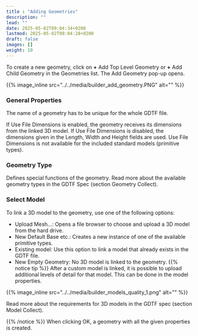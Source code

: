 ```yaml
---
title : "Adding Geometries"
description: ""
lead: ""
date: 2025-05-02T09:04:34+0200
lastmod: 2025-05-02T09:04:28+0200
draft: false
images: []
weight: 10
---
```


To create a new geometry, click on **+** Add Top Level Geometry or **+** Add Child Geometry in the Geometries list. The Add Geometry pop-up opens.

 {{% image_inline src="../../media/builder_add_geometry.PNG" alt="" %}} 

### General Properties

The name of a geometry has to be unique for the whole GDTF file.

If Use File Dimensions is enabled, the geometry receives its dimensions from the linked 3D model. If Use File Dimensions is disabled, the dimensions given in the Length, Width and Height fields are used.
Use File Dimensions is not available for the included standard models (primitive types).

### Geometry Type

Defines special functions of the geometry. Read more about the available geometry types in the GDTF Spec (section Geometry Collect).

### Select Model

To link a 3D model to the geometry, use one of the following options:

*   Upload Mesh...: Opens a file browser to choose and upload a 3D model from the hard drive.
*   New Default Base etc.: Creates a new instance of one of the available primitive types.
*   Existing model: Use this option to link a model that already exists in the GDTF file.
*   New Empty Geometry: No 3D model is linked to the geometry.
{{% notice tip %}}
After a custom model is linked, it is possible to upload additional levels of detail for that model. This can be done in the model properties.

 {{% image_inline src="../../media/builder_models_quality_1.png" alt="" %}} 

Read more about the requirements for 3D models in the GDTF spec (section Model Collect).

{{% /notice %}}
When clicking OK, a geometry with all the given properties is created.
